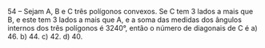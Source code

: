 54 – Sejam A, B e C três polígonos convexos. Se C tem 3 lados a mais que B, e este tem 3 lados a mais que A, e a soma das medidas dos ângulos internos dos três polígonos é 3240°, então o número de diagonais de C é a) 46. b) 44. c) 42. d) 40.

